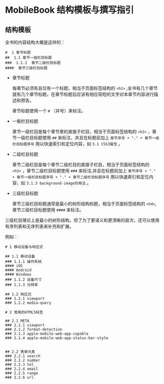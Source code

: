 # MobileBook 结构模板与撰写指引

## 结构模板

全书的内容结构大概是这样的：

	#  1 章节标题
	##  1.1 章节一级栏目标题
	###  1.1.1	章节二级栏目标题
	####  章节三级栏目标题

* 章节标题

	每章节必须有且仅有一个标题，相当于页面标签结构的 `<h1>` ,全书有几个章节就有几个章节标题，在章节标题后应该有相应简短的文字对本章节内容进行描述和预告。
	
	章节标题使用一个 `#` （井号）来标注。

* 一极栏目标题

	章节一级栏目是每个章节里的直接子栏目，相当于页面标签结构的 `<h2>` ，章节一级栏目标题使用 `##` 来标注，并且在标题前加上 `章节序号 + "." + 章节一级栏目标题序号` 用以快速索引和定位内容，如 `3.1 CSS3属性` 。	
	
* 二级栏目标题

	章节二级栏目是每个章节二级栏目的直接子栏目，相当于页面标签结构的 `<h3>` ，章节二级栏目标题使用 `###` 来标注,并且在标题前加上 `章节序号 + "." + 章节一级栏目标题序号 + "." + 章节二级栏目标题序号` 用以快速索引和定位内容，如 `3.1.3 background-image的用法` 。

* 三级栏目标题

	章节三级栏目标题通常是最小的树形结构标题，相当于页面标签结构的 `<h4>`, 章节三级栏目标题使用 `####` 来标注。

三级栏目理论上是最小的树形结构，但了为了更语义和更清晰的层次，还可以使用有序列表和无序列表来补充和扩展。

例如：

	# 1 移动设备与响应式
	
	## 1.1 移动设备	
	### 1.1.1 操作系统
	#### iOS
	#### Android 
	#### Windows	
	### 1.1.2 设备尺寸	
	### 1.1.3 分辨率
	 
	## 1.2 响应式	
	### 1.2.1 viewport
	### 1.2.2 media-query
	
	# 2 常用的HTML5标签
	
	## 2.1 META
	### 2.1.1 viewport
	### 2.1.2 format-detection
	### 2.1.3 apple-mobile-web-app-capable
	### 2.1.4 apple-mobile-web-app-status-bar-style

	
	## 2.2 表单元素
	### 2.2.1 search
	### 2.2.2 number
	### 2.2.3 tel
	### 2.2.4 email
	### 2.2.5 range
	### 2.2.6 url

